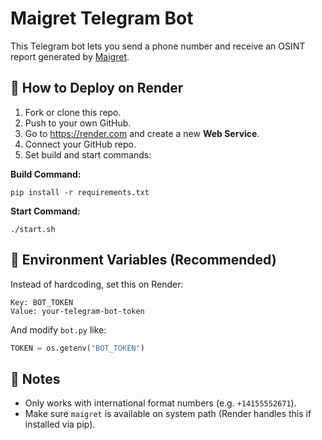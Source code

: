 # Maigret Telegram Bot

This Telegram bot lets you send a phone number and receive an OSINT report generated by [Maigret](https://github.com/soxoj/maigret).

## 🚀 How to Deploy on Render

1. Fork or clone this repo.
2. Push to your own GitHub.
3. Go to https://render.com and create a new **Web Service**.
4. Connect your GitHub repo.
5. Set build and start commands:

**Build Command:**
```
pip install -r requirements.txt
```

**Start Command:**
```
./start.sh
```

## 🔐 Environment Variables (Recommended)

Instead of hardcoding, set this on Render:

```
Key: BOT_TOKEN
Value: your-telegram-bot-token
```

And modify `bot.py` like:
```python
TOKEN = os.getenv("BOT_TOKEN")
```

## 📝 Notes

- Only works with international format numbers (e.g. `+14155552671`).
- Make sure `maigret` is available on system path (Render handles this if installed via pip).
